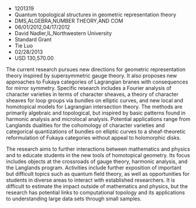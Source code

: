 
* 1201319
* Quantum topological structures in geometric representation theory
* DMS,ALGEBRA,NUMBER THEORY,AND COM
* 06/01/2012,04/17/2012
* David Nadler,IL,Northwestern University
* Standard Grant
* Tie Luo
* 02/28/2013
* USD 130,570.00

The current research pursues new directions for geometric representation theory
inspired by supersymmetric gauge theory. It also proposes new approaches to
Fukaya categories of Lagrangian branes with consequences for mirror symmetry.
Specific research includes a Fourier analysis of character varieties in terms of
character sheaves, a theory of character sheaves for loop groups via bundles on
elliptic curves, and new local and homotopical models for Lagrangian
intersection theory. The methods are primarily algebraic and topological, but
inspired by basic patterns found in harmonic analysis and microlocal analysis.
Potential applications range from Langlands dualities for the cohomology of
character varieties and categorical quantizations of bundles on elliptic curves
to a sheaf-theoretic reformulation of Fukaya categories without appeal to
holomorphic disks.

The research aims to further interactions between mathematics and physics and
to educate students in the new tools of homotopical geometry. Its focus includes
objects at the crossroads of gauge theory, harmonic analysis, and the Langlands
program. Activities include further exposition of important but difficult topics
such as quantum field theory, as well as opportunities for students in diverse
areas to interact with established researchers. It is difficult to estimate the
impact outside of mathematics and physics, but the research has potential links
to computational topology and its applications to understanding large data sets
through small samples.
